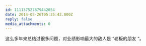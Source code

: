 ```yaml
---
id: 111137527879442054
date: 2014-08-26T05:35:42.000Z
reply: false
media_attachments: 0
---
```


这么多年来总结过很多问题，对业绩影响最大的敌人是 “老板的朋友 “。

